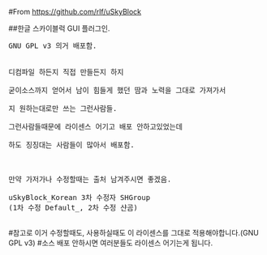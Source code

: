 #From https://github.com/rlf/uSkyBlock

##한글 스카이블럭 GUI 플러그인.

<pre>
GNU GPL v3 의거 배포함.


디컴파일 하든지 직접 만들든지 하지

굳이소스까지 얻어서 남이 힘들게 했던 땀과 노력을 그대로 가져가서

지 원하는대로만 쓰는 그런사람들.

그런사람들때문에 라이센스 어기고 배포 안하고있었는데

하도 징징대는 사람들이 많아서 배포함.



만약 가저가나 수정할때는 출처 남겨주시면 좋겠음.

uSkyBlock_Korean 3차 수정자 SHGroup
(1차 수정 Default_, 2차 수정 샨곰)

</pre>

#참고로 이거 수정할때도, 사용하실때도 이 라이센스를 그대로 적용해야합니다.(GNU GPL v3)
#소스 배포 안하시면 여러분들도 라이센스 어기는게 됩니다.
